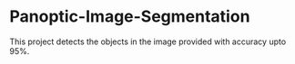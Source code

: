 # Panoptic-Image-Segmentation
This project detects the objects in the image provided with accuracy upto 95%.
